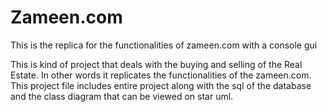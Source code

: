 # Zameen.com
This is the replica for the functionalities of zameen.com with a console gui

This is kind of project that deals with the buying and selling of the Real Estate. In other words it replicates the functionalities of the zameen.com. This project file includes entire project along with the sql of the database and the class diagram that can be viewed on star uml.
